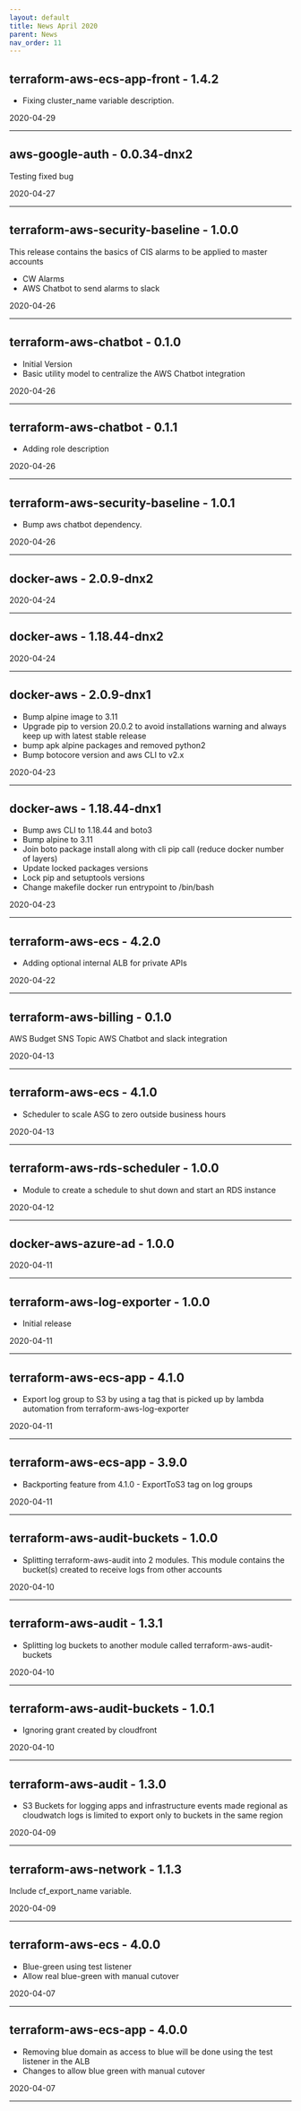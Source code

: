 ```yaml
---
layout: default
title: News April 2020
parent: News
nav_order: 11
---
```




## terraform-aws-ecs-app-front - 1.4.2
- Fixing cluster_name variable description. 

2020-04-29

---


## aws-google-auth - 0.0.34-dnx2
Testing fixed bug

2020-04-27

---


## terraform-aws-security-baseline - 1.0.0
This release contains the basics of CIS alarms to be applied to master accounts
- CW Alarms
- AWS Chatbot to send alarms to slack

2020-04-26

---


## terraform-aws-chatbot - 0.1.0
- Initial Version
- Basic utility model to centralize the AWS Chatbot integration

2020-04-26

---


## terraform-aws-chatbot - 0.1.1
- Adding role description

2020-04-26

---


## terraform-aws-security-baseline - 1.0.1
- Bump aws chatbot dependency.

2020-04-26

---


## docker-aws - 2.0.9-dnx2


2020-04-24

---


## docker-aws - 1.18.44-dnx2


2020-04-24

---


## docker-aws - 2.0.9-dnx1
- Bump alpine image to 3.11
- Upgrade pip to version 20.0.2 to avoid installations warning and always keep up with latest stable release
- bump apk alpine packages and removed python2
- Bump botocore version and  aws CLI to v2.x

2020-04-23

---


## docker-aws - 1.18.44-dnx1
- Bump aws CLI to 1.18.44 and boto3
- Bump alpine to 3.11
- Join boto package install along with cli pip call (reduce docker number of layers)
- Update locked packages versions
- Lock pip and setuptools versions
- Change makefile docker run entrypoint to /bin/bash

2020-04-23

---


## terraform-aws-ecs - 4.2.0
- Adding optional internal ALB for private APIs

2020-04-22

---


## terraform-aws-billing - 0.1.0
AWS Budget
SNS Topic
AWS Chatbot and slack integration 

2020-04-13

---


## terraform-aws-ecs - 4.1.0
- Scheduler to scale ASG to zero outside business hours

2020-04-13

---


## terraform-aws-rds-scheduler - 1.0.0
- Module to create a schedule to shut down and start an RDS instance

2020-04-12

---


## docker-aws-azure-ad - 1.0.0


2020-04-11

---


## terraform-aws-log-exporter - 1.0.0
- Initial release

2020-04-11

---


## terraform-aws-ecs-app - 4.1.0
- Export log group to S3 by using a tag that is picked up by lambda automation from terraform-aws-log-exporter

2020-04-11

---


## terraform-aws-ecs-app - 3.9.0
- Backporting feature from 4.1.0 - ExportToS3 tag on log groups

2020-04-11

---


## terraform-aws-audit-buckets - 1.0.0
- Splitting terraform-aws-audit into 2 modules. This module contains the bucket(s) created to receive logs from other accounts

2020-04-10

---


## terraform-aws-audit - 1.3.1
- Splitting log buckets to another module called terraform-aws-audit-buckets

2020-04-10

---


## terraform-aws-audit-buckets - 1.0.1
- Ignoring grant created by cloudfront

2020-04-10

---


## terraform-aws-audit - 1.3.0
- S3 Buckets for logging apps and infrastructure events made regional as cloudwatch logs is limited to export only to buckets in the same region

2020-04-09

---


## terraform-aws-network - 1.1.3
Include cf_export_name variable.

2020-04-09

---


## terraform-aws-ecs - 4.0.0
- Blue-green using test listener 
- Allow real blue-green with manual cutover

2020-04-07

---


## terraform-aws-ecs-app - 4.0.0
- Removing blue domain as access to blue will be done using the test listener in the ALB
- Changes to allow blue green with manual cutover

2020-04-07

---

